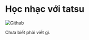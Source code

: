 # Học nhạc với tatsu

[![Github](https://img.shields.io/badge/github-%23181717.svg?&style=for-the-badge&logo=github&logoColor=white)](https://github.com/hwangtrieu/learn-music)

Chưa biết phải viết gì.
